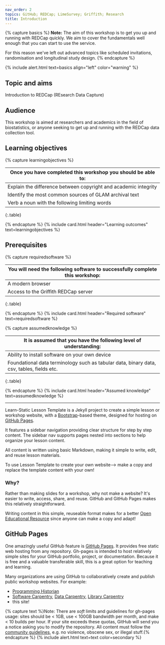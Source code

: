 ```yaml
---
nav_order: 2
topics: GitHub; REDCap; LimeSurvey; Griffith; Research
title: Introduction
---
```


{% capture basics %}
**Note:** The aim of this workshop is to get you up and running with REDCap quickly. We aim to cover the fundamentals well enough that you can start to use the service.

For this reason we've left out advanced topics like scheduled invitations, randomisation and longitudinal study design.
{% endcapture %}

{% include alert.html text=basics align="left" color="warning" %}

## Topic and aims

Introduction to REDCap (REsearch Data Capture)

## Audience

This workshop is aimed at researchers and academics in the field of biostatistics, or anyone seeking to get up and running with the REDCap data collection tool. 

## Learning objectives

{% capture learningobjectives %}

| Once you have completed this workshop you should be able to: |
| -----|
| Explain the difference between copyright and academic integrity  |
| Identify the most common sources of GLAM archival text  |
| Verb a noun with the following limiting words  |
{:.table}

{% endcapture %}
{% include card.html header="Learning outcomes" text=learningobjectives %}

## Prerequisites

{% capture requiredsoftware %}

| You will need the following software to successfully complete this workshop: |
| -----|
| A modern browser  |
| Access to the Griffith REDCap server  |
{:.table}

{% endcapture %}
{% include card.html header="Required software" text=requiredsoftware %}

{% capture assumedknowledge %}

| It is assumed that you have the following level of understanding: |
| -----|
| Ability to install software on your own device |
| Foundational data terminology such as tabular data, binary data, csv, tables, fields etc.  |
{:.table}

{% endcapture %}
{% include card.html header="Assumed knowledge" text=assumedknowledge %}

----

Learn-Static Lesson Template is a Jekyll project to create a simple lesson or workshop website, with a [Bootstrap](https://getbootstrap.com/)-based theme, designed for hosting on [GitHub Pages](https://pages.github.com/).

It features a sidebar navigation providing clear structure for step by step content.
The sidebar nav supports pages nested into sections to help organize your lesson content. 

All content is written using basic Markdown, making it simple to write, edit, and reuse lesson materials.

To use Lesson Template to create your own website--> make a copy and replace the template content with your own!

### Why?

Rather than making slides for a workshop, why not make a website? 
It's easier to write, access, share, and reuse. 
GitHub and GitHub Pages makes this relatively straightforward.

Writing content in this simple, reuseable format makes for a better [Open Educational Resource](https://en.wikipedia.org/wiki/Open_educational_resources) since anyone can make a copy and adapt!

## GitHub Pages 

One amazingly useful GitHub feature is [GitHub Pages](https://guides.github.com/features/pages/).
It provides free static web hosting from any repository.
Gh-pages is intended to host relatively simple sites for your GitHub portfolio, project, or documentation.
Because it is free and a valuable transferable skill, this is a great option for teaching and learning.

Many organizations are using GitHub to collaboratively create and publish public workshop websites. 
For example: 

- [Programming Historian](http://programminghistorian.org/)
- [Software Carpentry](https://software-carpentry.org/), [Data Carpentry](http://www.datacarpentry.org/), [Library Carpentry](https://librarycarpentry.org/)
- this site!

{% capture text %}Note:
There are *soft* limits and guidelines for gh-pages usage: sites should be < 1GB, use < 100GB bandwidth per month, and make < 10 builds per hour.
If your site exceeds these quotas, GitHub will send you a notice asking you to modify the repository.
All content must follow the [community guidelines](https://help.github.com/articles/github-community-guidelines/), e.g. no violence, obscene sex, or illegal stuff.{% endcapture %}
{% include alert.html text=text color=secondary %}
